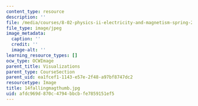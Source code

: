 ```yaml
---
content_type: resource
description: ''
file: /media/courses/8-02-physics-ii-electricity-and-magnetism-spring-2007/afdc969d870c4794bbcbfe7859151ef5_14fallingmagthumb.jpg
file_type: image/jpeg
image_metadata:
  caption: ''
  credit: ''
  image-alt: ''
learning_resource_types: []
ocw_type: OCWImage
parent_title: Visualizations
parent_type: CourseSection
parent_uid: ea1fcef1-1143-e57e-2f48-a97bf8747dc2
resourcetype: Image
title: 14fallingmagthumb.jpg
uid: afdc969d-870c-4794-bbcb-fe7859151ef5
---
```

